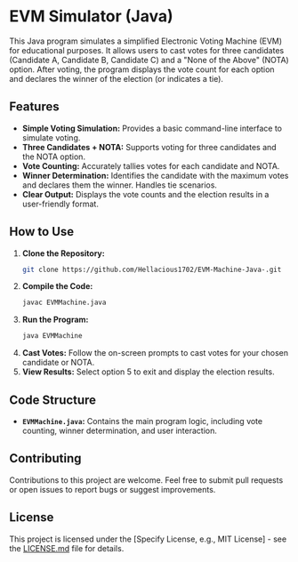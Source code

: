 # EVM Simulator (Java)

This Java program simulates a simplified Electronic Voting Machine (EVM) for educational purposes. It allows users to cast votes for three candidates (Candidate A, Candidate B, Candidate C) and a "None of the Above" (NOTA) option. After voting, the program displays the vote count for each option and declares the winner of the election (or indicates a tie).

## Features

* **Simple Voting Simulation:** Provides a basic command-line interface to simulate voting.
* **Three Candidates + NOTA:** Supports voting for three candidates and the NOTA option.
* **Vote Counting:** Accurately tallies votes for each candidate and NOTA.
* **Winner Determination:** Identifies the candidate with the maximum votes and declares them the winner. Handles tie scenarios.
* **Clear Output:** Displays the vote counts and the election results in a user-friendly format.

## How to Use

1.  **Clone the Repository:**
    ```bash
    git clone https://github.com/Hellacious1702/EVM-Machine-Java-.git
    ```
2.  **Compile the Code:**
    ```bash
    javac EVMMachine.java
    ```
3.  **Run the Program:**
    ```bash
    java EVMMachine
    ```
4.  **Cast Votes:** Follow the on-screen prompts to cast votes for your chosen candidate or NOTA.
5.  **View Results:** Select option 5 to exit and display the election results.

## Code Structure

* **`EVMMachine.java`:** Contains the main program logic, including vote counting, winner determination, and user interaction.

## Contributing

Contributions to this project are welcome. Feel free to submit pull requests or open issues to report bugs or suggest improvements.

## License

This project is licensed under the [Specify License, e.g., MIT License] - see the [LICENSE.md](LICENSE.md) file for details.